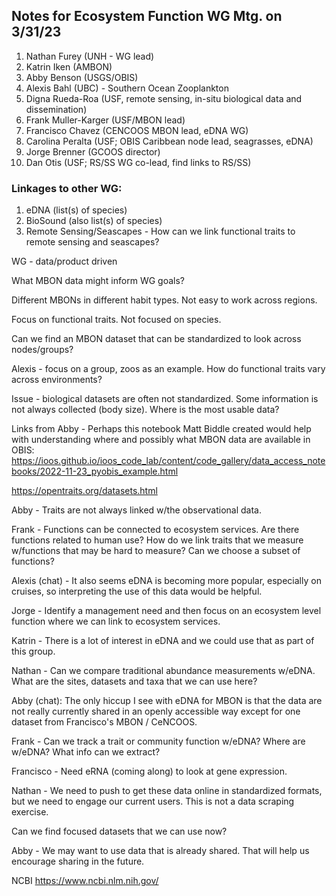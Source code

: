 ## Notes for Ecosystem Function WG Mtg. on 3/31/23

1. Nathan Furey (UNH - WG lead)
2. Katrin Iken (AMBON)
3. Abby Benson (USGS/OBIS)
4. Alexis Bahl (UBC) - Southern Ocean Zooplankton
5. Digna Rueda-Roa (USF, remote sensing, in-situ biological data and dissemination)
6. Frank Muller-Karger (USF/MBON lead)
7. Francisco Chavez (CENCOOS MBON lead, eDNA WG)
8. Carolina Peralta (USF; OBIS Caribbean node lead, seagrasses, eDNA)
9. Jorge Brenner (GCOOS director)
10. Dan Otis (USF; RS/SS WG co-lead, find links to RS/SS)

### Linkages to other WG:
1. eDNA (list(s) of species)
2. BioSound (also list(s) of species)
3. Remote Sensing/Seascapes - How can we link functional traits to remote sensing and seascapes?

WG - data/product driven

What MBON data might inform WG goals?

Different MBONs in different habit types. Not easy to work across regions. 

Focus on functional traits. Not focused on species. 

Can we find an MBON dataset that can be standardized to look across nodes/groups?

Alexis - focus on a group, zoos as an example. How do functional traits vary across environments?

Issue - biological datasets are often not standardized. Some information is not always collected (body size). Where is the most usable data?  

Links from Abby - Perhaps this notebook Matt Biddle created would help with understanding where and possibly what MBON data are available in OBIS:
https://ioos.github.io/ioos_code_lab/content/code_gallery/data_access_notebooks/2022-11-23_pyobis_example.html

https://opentraits.org/datasets.html

Abby - Traits are not always linked w/the observational data. 

Frank - Functions can be connected to ecosystem services. Are there functions related to human use? 
How do we link traits that we measure w/functions that may be hard to measure? Can we choose a subset of functions?

Alexis (chat) - It also seems eDNA is becoming more popular, especially on cruises, so interpreting the use of this data would be helpful.

Jorge - Identify a management need and then focus on an ecosystem level function where we can link to ecosystem services.

Katrin - There is a lot of interest in eDNA and we could use that as part of this group.

Nathan - Can we compare traditional abundance measurements w/eDNA. What are the sites, datasets and taxa that we can use here?

Abby (chat): The only hiccup I see with eDNA for MBON is that the data are not really currently shared in an openly accessible way except for one dataset from Francisco's MBON / CeNCOOS.

Frank - Can we track a trait or community function w/eDNA? Where are w/eDNA? What info can we extract?

Francisco - Need eRNA (coming along) to look at gene expression.

Nathan - We need to push to get these data online in standardized formats, but we need to engage our current users. This is not a data scraping exercise.

Can we find focused datasets that we can use now?

Abby - We may want to use data that is already shared. That will help us encourage sharing in the future.

NCBI https://www.ncbi.nlm.nih.gov/













